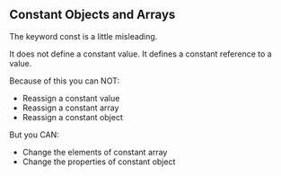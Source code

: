## Constant Objects and Arrays
The keyword const is a little misleading.

It does not define a constant value. It defines a constant reference to a value.

Because of this you can NOT:

* Reassign a constant value
* Reassign a constant array
* Reassign a constant object  

But you CAN:

* Change the elements of constant array
* Change the properties of constant object
